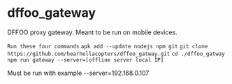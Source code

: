 # dffoo_gateway

DFFOO proxy gateway. Meant to be run on mobile devices.

``Run these four commands``
``apk add --update nodejs npm git``
``git clone https://github.com/hearhellacopters/dffoo_gatway.git``
``cd ./dffoo_gatway``
``npm run gateway --server=[offline server local IP]``

Must be run with example --server=192.168.0.107
